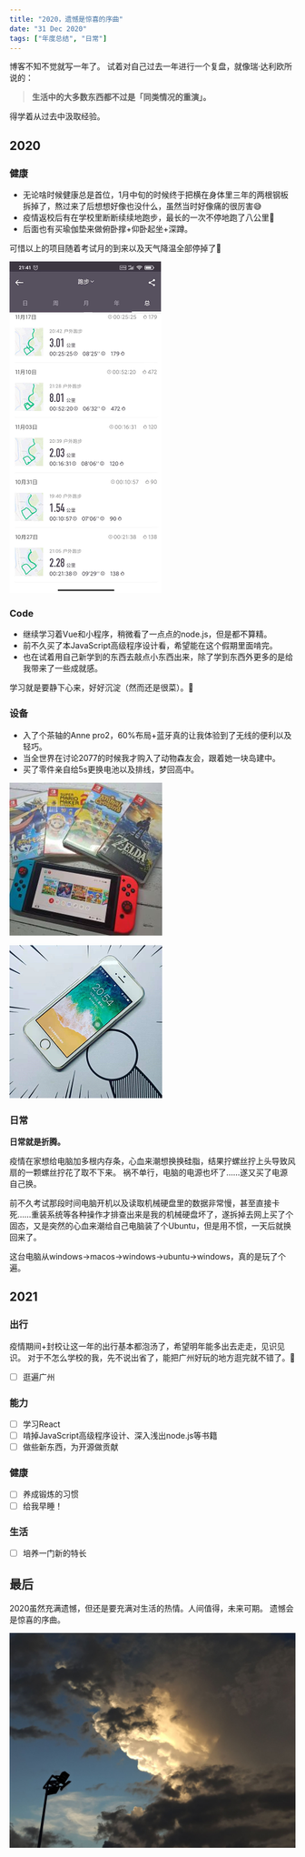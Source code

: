 ```yaml
---
title: "2020，遗憾是惊喜的序曲"
date: "31 Dec 2020"
tags: ["年度总结", "日常"]
---
```


博客不知不觉就写一年了。
试着对自己过去一年进行一个复盘，就像瑞·达利欧所说的：

> **生活中的大多数东西都不过是「同类情况的重演」。**

得学着从过去中汲取经验。

## 2020

### 健康

- 无论啥时候健康总是首位，1月中旬的时候终于把横在身体里三年的两根钢板拆掉了，熬过来了后想想好像也没什么，虽然当时好像痛的很厉害😅
- 疫情返校后有在学校里断断续续地跑步，最长的一次不停地跑了八公里🏃
- 后面也有买瑜伽垫来做俯卧撑+仰卧起坐+深蹲。

可惜以上的项目随着考试月的到来以及天气降温全部停掉了🐷

![](./keep_run.png)

### Code

- 继续学习着Vue和小程序，稍微看了一点点的node.js，但是都不算精。
- 前不久买了本JavaScript高级程序设计看，希望能在这个假期里面啃完。
- 也在试着用自己新学到的东西去敲点小东西出来，除了学到东西外更多的是给我带来了一些成就感。

学习就是要静下心来，好好沉淀（然而还是很菜）。🎯

### 设备

- 入了个茶轴的Anne pro2，60%布局+蓝牙真的让我体验到了无线的便利以及轻巧。
- 当全世界在讨论2077的时候我才购入了动物森友会，跟着她一块岛建中。
- 买了零件亲自给5s更换电池以及排线，梦回高中。

![](./switchGame.png)

![](./iphone5s.png)

### 日常

**日常就是折腾。**

疫情在家想给电脑加多根内存条，心血来潮想换换硅脂，结果拧螺丝拧上头导致风扇的一颗螺丝拧花了取不下来。
祸不单行，电脑的电源也坏了……遂又买了电源自己换。

前不久考试那段时间电脑开机以及读取机械硬盘里的数据非常慢，甚至直接卡死……重装系统等各种操作才排查出来是我的机械硬盘坏了，遂拆掉去网上买了个固态，又是突然的心血来潮给自己电脑装了个Ubuntu，但是用不惯，一天后就换回来了。

这台电脑从windows->macos->windows->ubuntu->windows，真的是玩了个遍。

## 2021

### 出行

疫情期间+封校让这一年的出行基本都泡汤了，希望明年能多出去走走，见识见识。
对于不怎么学校的我，先不说出省了，能把广州好玩的地方逛完就不错了。🤔

- [ ] 逛遍广州

### 能力

- [ ] 学习React
- [ ] 啃掉JavaScript高级程序设计、深入浅出node.js等书籍
- [ ] 做些新东西，为开源做贡献

### 健康

- [ ] 养成锻炼的习惯
- [ ] 给我早睡！

### 生活

- [ ] 培养一门新的特长

## 最后

2020虽然充满遗憾，但还是要充满对生活的热情。人间值得，未来可期。
遗憾会是惊喜的序曲。

![](./2020final.jpg)
